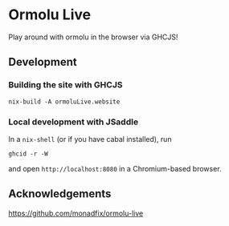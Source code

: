 # Ormolu Live

Play around with ormolu in the browser via GHCJS!

## Development

### Building the site with GHCJS

```
nix-build -A ormoluLive.website
```

### Local development with JSaddle

In a `nix-shell` (or if you have cabal installed), run

```
ghcid -r -W
```

and open `http://localhost:8080` in a Chromium-based browser.

## Acknowledgements

https://github.com/monadfix/ormolu-live
